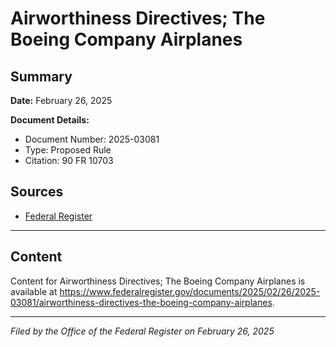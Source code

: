 # Airworthiness Directives; The Boeing Company Airplanes

## Summary

**Date:** February 26, 2025

**Document Details:**
- Document Number: 2025-03081
- Type: Proposed Rule
- Citation: 90 FR 10703

## Sources
- [Federal Register](https://www.federalregister.gov/documents/2025/02/26/2025-03081/airworthiness-directives-the-boeing-company-airplanes)

---

## Content

Content for Airworthiness Directives; The Boeing Company Airplanes is available at https://www.federalregister.gov/documents/2025/02/26/2025-03081/airworthiness-directives-the-boeing-company-airplanes.

---

*Filed by the Office of the Federal Register on February 26, 2025*
